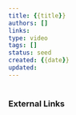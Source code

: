 ```yaml
---
title: {{title}}
authors: []
links:
type: video
tags: []
status: seed
created: {{date}}
updated:
---
```


#


### External Links
